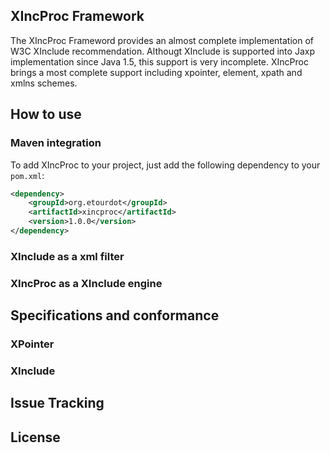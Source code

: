 ## XIncProc Framework
The XIncProc Frameword provides an almost complete implementation of W3C XInclude recommendation.
Althougt XInclude is supported into Jaxp implementation since Java 1.5, this support is very incomplete.
XIncProc brings a most complete support including xpointer, element, xpath and xmlns schemes.

## How to use
### Maven integration

To add XIncProc to your project, just add the following dependency to your `pom.xml`:
```xml
<dependency>
    <groupId>org.etourdot</groupId>
    <artifactId>xincproc</artifactId>
    <version>1.0.0</version>
</dependency>
```

### XInclude as a xml filter


### XIncProc as a XInclude engine

## Specifications and conformance
### XPointer
### XInclude

## Issue Tracking

## License
